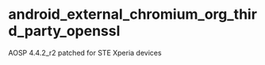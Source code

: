 android_external_chromium_org_third_party_openssl
=================================================

AOSP 4.4.2_r2 patched for STE Xperia devices
